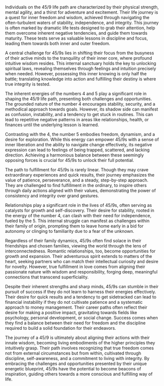 Individuals on the 45/9 life path are characterized by their physical strength, mental agility, and a thirst for adventure and excitement. Their life journey is a quest for inner freedom and wisdom, achieved through navigating the often-turbulent waters of stability, independence, and integrity. This journey is often marked by dramatic life tests designed to grab their attention, help them overcome inherent negative tendencies, and guide them towards maturity. These tests serve as valuable lessons in discipline and focus, leading them towards both inner and outer freedom.

A central challenge for 45/9s lies in shifting their focus from the busyness of their active minds to the tranquility of their inner core, where profound intuitive wisdom resides. This internal sanctuary holds the key to unlocking spiritual laws, revealing themselves through feelings and intuition precisely when needed. However, possessing this inner knowing is only half the battle; translating knowledge into action and fulfilling their destiny is where true integrity is tested.

The inherent energies of the numbers 4 and 5 play a significant role in shaping the 45/9 life path, presenting both challenges and opportunities. The grounded nature of the number 4 encourages stability, security, and a methodical approach towards goals. However, its shadow side can manifest as confusion, instability, and a tendency to get stuck in routines. This can lead to repetitive negative patterns in areas like relationships, health, or finances until the underlying lesson is learned.

Contrasting with the 4, the number 5 embodies freedom, dynamism, and a desire for exploration. While this energy can empower 45/9s with a sense of inner liberation and the ability to navigate change effectively, its negative expression can lead to feelings of being trapped, scattered, and lacking direction. Achieving a harmonious balance between these seemingly opposing forces is crucial for 45/9s to unlock their full potential.

The path to fulfillment for 45/9s is rarely linear. Though they may crave extraordinary experiences and quick results, their journey emphasizes the value of patience, perseverance, and a steady, step-by-step approach. They are challenged to find fulfillment in the ordinary, to inspire others through daily actions aligned with their values, demonstrating the power of consistency and integrity over grand gestures.

Relationships play a significant role in the lives of 45/9s, often serving as catalysts for growth and self-discovery. Their desire for stability, rooted in the energy of the number 4, can clash with their need for independence, fueled by the 5. This internal struggle can manifest as challenges within their family of origin, prompting them to leave home early in a bid for autonomy or clinging to familiarity due to a fear of the unknown. 

Regardless of their family dynamics, 45/9s often find solace in their friendships and chosen families, viewing the world through the lens of interconnectedness. Romantic relationships, too, become opportunities for growth and expansion. Their adventurous spirit extends to matters of the heart, seeking partners who can match their intellectual curiosity and desire for novelty. However, true fulfillment in love comes from aligning their passionate nature with wisdom and responsibility, forging deep, meaningful connections that transcend superficiality.

Despite their inherent strengths and sharp minds, 45/9s can stumble in their pursuit of success if they do not learn to harness their energies effectively. Their desire for quick results and a tendency to get sidetracked can lead to financial instability if they do not cultivate patience and a systematic approach to money management. Their career paths often reflect their desire for making a positive impact, gravitating towards fields like psychology, personal development, or social change. Success comes when they find a balance between their need for freedom and the discipline required to build a solid foundation for their endeavors.

The journey of a 45/9 is ultimately about aligning their actions with their innate wisdom, becoming living embodiments of the higher principles they intuitively grasp.  Their path involves recognizing that true freedom comes not from external circumstances but from within, cultivated through discipline, self-awareness, and a commitment to living with integrity. By embracing the challenges and opportunities presented by their unique energetic blueprint, 45/9s have the potential to become beacons of inspiration, guiding others towards a more conscious and fulfilling way of life. 
